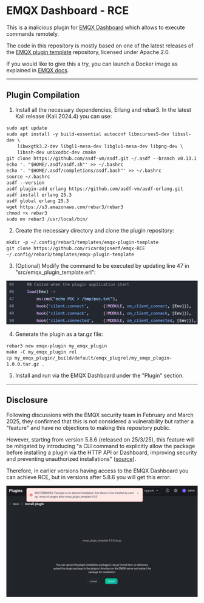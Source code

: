 # EMQX Dashboard - RCE

This is a malicious plugin for [EMQX Dashboard](https://docs.emqx.com/en/emqx/latest/dashboard/introduction.html) which allows to execute commands remotely.

The code in this repository is mostly based on one of the latest releases of the [EMQX plugin template](https://github.com/emqx/emqx-plugin-template) repository, licensed under Apache 2.0.

If you would like to give this a try, you can launch a Docker image as explained in [EMQX docs](https://docs.emqx.com/en/emqx/latest/deploy/install-docker.html).

----------------------

## Plugin Compilation

1. Install all the necessary dependencies, Erlang and rebar3. In the latest Kali release (Kali 2024.4) you can use:

```shell
sudo apt update
sudo apt install -y build-essential autoconf libncurses5-dev libssl-dev \
    libwxgtk3.2-dev libgl1-mesa-dev libglu1-mesa-dev libpng-dev \
    libssh-dev unixodbc-dev cmake
git clone https://github.com/asdf-vm/asdf.git ~/.asdf --branch v0.13.1
echo '. "$HOME/.asdf/asdf.sh"' >> ~/.bashrc
echo '. "$HOME/.asdf/completions/asdf.bash"' >> ~/.bashrc
source ~/.bashrc
asdf --version
asdf plugin-add erlang https://github.com/asdf-vm/asdf-erlang.git
asdf install erlang 25.3
asdf global erlang 25.3
wget https://s3.amazonaws.com/rebar3/rebar3
chmod +x rebar3
sudo mv rebar3 /usr/local/bin/
```

2. Create the necessary directory and clone the plugin repository:

```shell
mkdir -p ~/.config/rebar3/templates/emqx-plugin-template
git clone https://github.com/ricardojoserf/emqx-RCE ~/.config/rebar3/templates/emqx-plugin-template
```

3. (Optional) Modify the command to be executed by updating line 47 in "src/emqx_plugin_template.erl":

![img](https://raw.githubusercontent.com/ricardojoserf/ricardojoserf.github.io/refs/heads/master/images/emqx/Screenshot_1.png)

4. Generate the plugin as a tar.gz file:

```shell
rebar3 new emqx-plugin my_emqx_plugin
make -C my_emqx_plugin rel
cp my_emqx_plugin/_build/default/emqx_plugrel/my_emqx_plugin-1.0.0.tar.gz . 
```

5. Install and run via the EMQX Dashboard under the "Plugin" section.

----------------------

## Disclosure

Following discussions with the EMQX security team in February and March 2025, they confirmed that this is not considered a vulnerability but rather a "feature" and have no objections to making this repository public.

However, starting from version 5.8.6 (released on 25/3/25), this feature will be mitigated by introducing "a CLI command to explicitly allow the package before installing a plugin via the HTTP API or Dashboard, improving security and preventing unauthorized installations" ([source](https://docs.emqx.com/en/emqx/latest/changes/changes-ce-v5.html#_5-8-6)).

Therefore, in earlier versions having access to the EMQX Dashboard you can achieve RCE, but in versions after 5.8.6 you will get this error:

![img](https://raw.githubusercontent.com/ricardojoserf/ricardojoserf.github.io/refs/heads/master/images/emqx/Screenshot_2.png)
